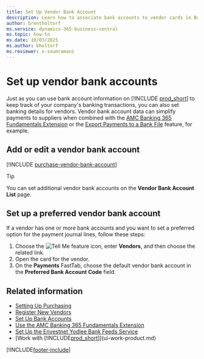 ```yaml
---
title: Set Up Vendor Bank Account
description: Learn how to associate bank accounts to vendor cards in Business Central, including contact information, SWIFT, and IBAN codes.
author: brentholtorf
ms.service: dynamics-365-business-central
ms.topic: how-to
ms.date: 10/03/2025
ms.author: bholtorf
ms.reviewer: v-soumramani
---
```


# Set up vendor bank accounts

Just as you can use bank account information on [!INCLUDE [prod_short](includes/prod_short.md)] to keep track of your company's banking transactions, you can also set banking details for vendors. Vendor bank account data can simplify payments to suppliers when combined with the [AMC Banking 365 Fundamentals Extension](ui-extensions-amc-banking.md) or the [Export Payments to a Bank File](finance-make-payments-with-bank-data-conversion-service-or-sepa-credit-transfer.md) feature, for example.

## Add or edit a vendor bank account

[!INCLUDE [purchase-vendor-bank-account](includes/purchase-vendor-bank-account.md)]

> [!TIP]
> You can set additional vendor bank accounts on the **Vendor Bank Account List** page.

## Set up a preferred vendor bank account

If a vendor has one or more bank accounts and you want to set a preferred option for the payment journal lines, follow these steps:

1. Choose the ![Tell Me feature](media/ui-search/search_small.png "Tell me what you want to do") icon, enter **Vendors**, and then choose the related link.
2. Open the card for the vendor.
3. On the **Payments** FastTab, choose the default vendor bank account in the **Preferred Bank Account Code** field.

## Related information

- [Setting Up Purchasing](purchasing-setup-purchasing.md)  
- [Register New Vendors](purchasing-how-register-new-vendors.md)  
- [Set Up Bank Accounts](bank-how-setup-bank-accounts.md)  
- [Use the AMC Banking 365 Fundamentals Extension](ui-extensions-amc-banking.md)  
- [Set Up the Envestnet Yodlee Bank Feeds Service](bank-how-setup-bank-statement-service.md)  
- [Work with [!INCLUDE[prod_short](includes/prod_short.md)]](ui-work-product.md)

[!INCLUDE[footer-include](includes/footer-banner.md)]
